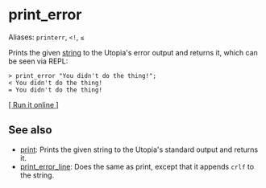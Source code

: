# print_error

Aliases: `printerr`, `<!`, `≤`

Prints the given [string](../constructs#string) to the Utopia's error output and returns it, which can be seen via REPL:

    > print_error "You didn't do the thing!";
    < You didn't do the thing!
    = You didn't do the thing!

[[ Run it online ]](https://utopia.sh/repl#print_error%20%22You%20didn't%20do%20the%20thing!%22%3B)

## See also

- [print](print): Prints the given string to the Utopia's standard output and returns it.
- [print_error_line](print_error_line): Does the same as print, except that it appends `crlf` to the string.
